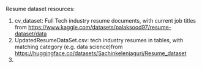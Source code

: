 Resume dataset resources:
1. cv_dataset: Full Tech industry resume documents, with current job titles from https://www.kaggle.com/datasets/palaksood97/resume-dataset/data
2. UpdatedResumeDataSet.csv: tech industry resumes in tables, with matching category (e.g. data science)from https://huggingface.co/datasets/Sachinkelenjaguri/Resume_dataset
3. 
